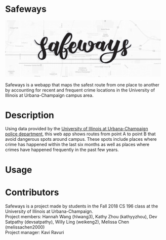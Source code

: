 # Safeways
![alt text](https://github.com/CS196Illinois/safeways/blob/master/MapFrontEnd/banner.png "Safeways Banner")

Safeways is a webapp that maps the safest route from one place to another by accounting for recent and frequent crime locations in the University of Illinois at Urbana-Champaign campus area. 

# Description
Using data provided by the <a href="https://moto.data.socrata.com/dataset/University-of-Illinois-Police-Department/3h5f-6xbh">University of Illinois at Urbana-Champaign police department</a>, this web app shows routes from point A to point B that avoid dangerous spots around campus. These spots include places where crime has happened within the last six months as well as places where crimes have happened frequently in the past few years. 

# Usage

# Contributors
Safeways is a project made by students in the Fall 2018 CS 196 class at the University of Illinois at Urbana-Champaign.</br>
Project members: Hannah Wang (hlwang3), Kathy Zhou (kathyyzhou), Dev Satpathy (devsatpathy), Willy Ling (weikeng2), Melissa Chen (melissachen2000)</br>
Project manager: Kavi Ravuri

